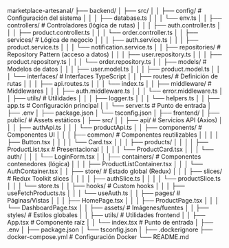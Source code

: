 marketplace-artesanal/
├── backend/
│   ├── src/
│   │   ├── config/           # Configuración del sistema
│   │   │   ├── database.ts
│   │   │   └── env.ts
│   │   ├── controllers/      # Controladores (lógica de rutas)
│   │   │   ├── auth.controller.ts
│   │   │   ├── product.controller.ts
│   │   │   └── order.controller.ts
│   │   ├── services/         # Lógica de negocio
│   │   │   ├── auth.service.ts
│   │   │   ├── product.service.ts
│   │   │   └── notification.service.ts
│   │   ├── repositories/     # Repository Pattern (acceso a datos)
│   │   │   ├── user.repository.ts
│   │   │   ├── product.repository.ts
│   │   │   └── order.repository.ts
│   │   ├── models/           # Modelos de datos
│   │   │   ├── user.model.ts
│   │   │   ├── product.model.ts
│   │   │   └── interfaces/   # Interfaces TypeScript
│   │   ├── routes/           # Definición de rutas
│   │   │   ├── api.routes.ts
│   │   │   └── index.ts
│   │   ├── middleware/       # Middlewares
│   │   │   ├── auth.middleware.ts
│   │   │   └── error.middleware.ts
│   │   ├── utils/            # Utilidades
│   │   │   ├── logger.ts
│   │   │   └── helpers.ts
│   │   ├── app.ts            # Configuración principal
│   │   └── server.ts         # Punto de entrada
│   ├── .env
│   ├── package.json
│   └── tsconfig.json
│
├── frontend/
│   ├── public/               # Assets estáticos
│   ├── src/
│   │   ├── api/              # Servicios API (Axios)
│   │   │   ├── authApi.ts
│   │   │   └── productApi.ts
│   │   ├── components/       # Componentes UI
│   │   │   ├── common/       # Componentes reutilizables
│   │   │   │   ├── Button.tsx
│   │   │   │   └── Card.tsx
│   │   │   ├── products/
│   │   │   │   ├── ProductList.tsx   # Presentacional
│   │   │   │   └── ProductCard.tsx
│   │   │   └── auth/
│   │   │       └── LoginForm.tsx
│   │   ├── containers/       # Componentes contenedores (lógica)
│   │   │   ├── ProductListContainer.tsx
│   │   │   └── AuthContainer.tsx
│   │   ├── store/            # Estado global (Redux)
│   │   │   ├── slices/       # Redux Toolkit slices
│   │   │   │   ├── authSlice.ts
│   │   │   │   └── productSlice.ts
│   │   │   └── store.ts
│   │   ├── hooks/            # Custom hooks
│   │   │   ├── useFetchProducts.ts
│   │   │   └── useAuth.ts
│   │   ├── pages/            # Páginas/Vistas
│   │   │   ├── HomePage.tsx
│   │   │   ├── ProductPage.tsx
│   │   │   └── DashboardPage.tsx
│   │   ├── assets/           # Imágenes/fuentes
│   │   ├── styles/           # Estilos globales
│   │   ├── utils/            # Utilidades frontend
│   │   ├── App.tsx           # Componente raíz
│   │   └── index.tsx         # Punto de entrada
│   ├── .env
│   ├── package.json
│   └── tsconfig.json
│
├── .dockerignore
├── docker-compose.yml         # Configuración Docker
└── README.md